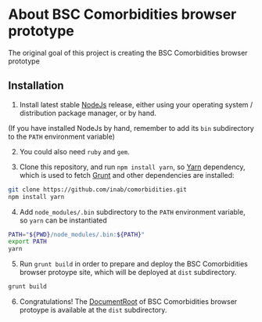 About BSC Comorbidities browser prototype
=========================

The original goal of this project is creating the BSC Comorbidities browser prototype

Installation
------------

1) Install latest stable [NodeJs](http://nodejs.org/) release, either using your operating system / distribution package manager, or by hand.

(If you have installed NodeJs by hand, remember to add its `bin` subdirectory to the `PATH` environment variable)

2) You could also need `ruby` and `gem`.

3) Clone this repository, and run `npm install yarn`, so [Yarn](https://yarnpkg.com/) dependency, which is used to fetch [Grunt](http://gruntjs.com/) and other dependencies are installed:

```bash
git clone https://github.com/inab/comorbidities.git
npm install yarn

```

4) Add `node_modules/.bin` subdirectory to the `PATH` environment variable, so `yarn` can be instantiated

```bash
PATH="${PWD}/node_modules/.bin:${PATH}"
export PATH
yarn
```

5) Run `grunt build` in order to prepare and deploy the BSC Comorbidities browser protoype site, which will be deployed at `dist` subdirectory.

```bash
grunt build
```

6) Congratulations! The [DocumentRoot](http://httpd.apache.org/docs/current/mod/core.html#documentroot) of BSC Comorbidities browser protoype is available at the `dist` subdirectory.
